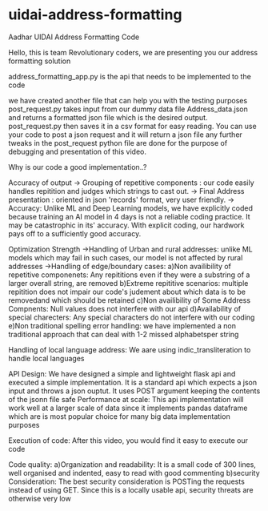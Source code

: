 # uidai-address-formatting
Aadhar UIDAI Address Formatting Code

Hello, this is team Revolutionary coders, we are presenting you our address formatting solution

address_formatting_app.py is the api that needs to be implemented to the code

we have created another file that can help you with the testing purposes post_request.py takes input from our dummy data file
Address_data.json and returns a formatted json file which is the desired output. post_request.py then saves it in a csv format
for easy reading.
You can use your code to post a json request and it will return a json file any further tweaks in the post_request python file
are done for the purpose of debugging and presentation of this video.


Why is our code a good implementation..?

Accuracy of output
-> Grouping of repetitive components : our code easily handles repitition and judges which strings to cast out.
-> Final Address presentation : oriented in json 'records' format, very user friendly.
-> Accuracy: Unlike ML and Deep Learning models, we have explicitly coded because training an AI model in 4 days is not a reliable coding practice. It may be catastrophic in its' accuracy. With explicit coding, our hardwork pays off to a sufficiently good accuracy.

Optimization Strength
->Handling of Urban and rural addresses: unlike ML models which may fail in such cases, our model is not affected by rural addresses
->Handling of edge/boundary cases:
	a)Non availibility of repetitive componenets: Any repititions even if they were a substring of a larger overall string, are removed
	b)Extreme repititive scenarios: multiple repitition does not impair our code's judement about which data is to be removedand which should be retained
	c)Non availibility of Some Address Compnents: Null values does not interfere with our api
	d)Availability of special charecters: Any special characters do not interfere with our coding
	e)Non traditional spelling error handling: we have implemented a non traditional approach that can deal with 1-2 missed alphabetsper string

Handling of local language address: We aare using indic_transliteration to handle local languages

API Design: We have designed a simple and lightweight flask api and executed a simple implementation. It is a standard api which expects a json input and throws a json ouptut. It uses POST argument keeping the contents of the jsonn file safe
Performance at scale: This api implementation will work well at a larger scale of data since it implements pandas dataframe which are is most popular choice for many big data implementation purposes

Execution of code: After this video, you would find it easy to execute our code

Code quality:
	a)Organization and readability: It is a small code of 300 lines, well organised and indented, easy to read with good commenting
	b)security Consideration: The best security consideration is POSTing the requests instead of using GET. Since this is a locally usable api, security threats are otherwise very low

